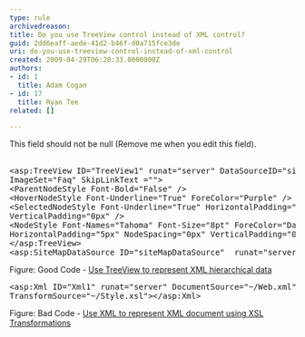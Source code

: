 ```yaml
---
type: rule
archivedreason: 
title: Do you use TreeView control instead of XML control?
guid: 2dd6eaff-aede-41d2-b46f-d0a715fce3de
uri: do-you-use-treeview-control-instead-of-xml-control
created: 2009-04-29T06:20:33.0000000Z
authors:
- id: 1
  title: Adam Cogan
- id: 17
  title: Ryan Tee
related: []

---
```



This field should not be null (Remove me when you edit this field).
<br><excerpt class='endintro'></excerpt><br>

  <pre class="brush&#58;c-sharp">&lt;asp&#58;TreeView ID=&quot;TreeView1&quot; runat=&quot;server&quot; DataSourceID=&quot;siteMapDataSource&quot;
ImageSet=&quot;Faq&quot; SkipLinkText =&quot;&quot;&gt; 
&lt;ParentNodeStyle Font-Bold=&quot;False&quot; /&gt; 
&lt;HoverNodeStyle Font-Underline=&quot;True&quot; ForeColor=&quot;Purple&quot; /&gt;   
&lt;SelectedNodeStyle Font-Underline=&quot;True&quot; HorizontalPadding=&quot;0px&quot;
VerticalPadding=&quot;0px&quot; /&gt; 
&lt;NodeStyle Font-Names=&quot;Tahoma&quot; Font-Size=&quot;8pt&quot; ForeColor=&quot;DarkBlue&quot;
HorizontalPadding=&quot;5px&quot; NodeSpacing=&quot;0px&quot; VerticalPadding=&quot;0px&quot; /&gt;
&lt;/asp&#58;TreeView&gt;
&lt;asp&#58;SiteMapDataSource ID=&quot;siteMapDataSource&quot;  runat=&quot;server&quot; /&gt;                    </pre>
<span class="ms-rteCustom-FigureGood">Figure&#58; Good Code - <a href="http&#58;//www.ssw.com.au/Demos/03TreeView/Default.aspx">Use TreeView to represent XML hierarchical data</a></span>
<pre class="brush&#58;c-sharp">&lt;asp&#58;Xml ID=&quot;Xml1&quot; runat=&quot;server&quot; DocumentSource=&quot;~/Web.xml&quot;
TransformSource=&quot;~/Style.xsl&quot;&gt;&lt;/asp&#58;Xml&gt; </pre>
<span class="ms-rteCustom-FigureBad">Figure&#58; Bad Code - <a href="http&#58;//www.ssw.com.au/Demos/03TreeView/XML.aspx">Use XML to represent XML document using XSL Transformations</a></span>



